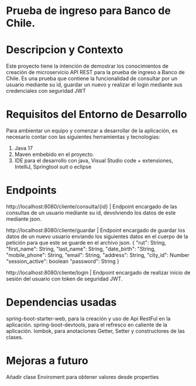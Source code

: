 # Prueba de ingreso para Banco de Chile.

# Descripcion y Contexto
Este proyecto tiene la intención de demostrar los conocimientos de creación de microservicio API REST para la prueba de ingreso a Banco de Chile.
Es una prueba que contiene la funcionalidad de consultar por un usuario mediante su id, guardar un nuevo y realizar el login mediante sus credenciales con seguridad JWT

# Requisitos del Entorno de Desarrollo

Para ambientar un equipo y comenzar a desarrollar de la aplicación, es necesario contar con las siguientes herramientas y tecnologias:

1. Java 17
2. Maven embebido en el proyecto.
4. IDE para el desarrollo con java, Visual Studio code + extensiones, IntelliJ, Springtool suit o eclipse

# Endpoints

http://localhost:8080/cliente/consulta/{id} | Endpoint encargado de las consultas de un usuario mediante su id, devolviendo los datos de este mediante json.

http://localhost:8080/cliente/guardar | Endpoint encargado de guardar los datos de un nuevo usuario enviando los siguientes datos en el cuerpo de la petición para que este se guarde en el archivo json.
       {
        "rut": String,
        "first_name": String,
        "last_name": String,
        "date_birth": "String,
        "mobile_phone": String,
        "email": String,
        "address": String,
        "city_id": Number
        "session_active": boolean
        "password": String
       }

http://localhost:8080/cliente/login | Endpoint encargado de realizar inicio de sesión del usuario con token de seguridad JWT.


# Dependencias usadas

spring-boot-starter-web, para la creación y uso de Api RestFul en la aplicación.
spring-boot-devtools, para el refresco en caliente de la aplicación.
lombok, para anotaciones Getter, Setter y constructores de las clases.

# Mejoras a futuro

Añadir clase Enviroment para obtener valores desde properties

